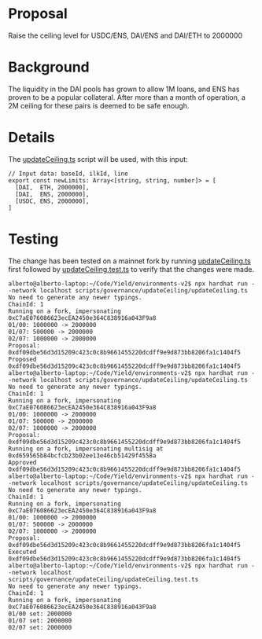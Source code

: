 # Proposal
Raise the ceiling level for USDC/ENS, DAI/ENS and DAI/ETH to 2000000

# Background
The liquidity in the DAI pools has grown to allow 1M loans, and ENS has proven to be a popular collateral. After more than a month of operation, a 2M ceiling for these pairs is deemed to be safe enough.

# Details
The [updateCeiling.ts](https://github.com/yieldprotocol/environments-v2/blob/6e56bd5006c0096cfda329e0c70f86e1bb44ef5a/scripts/governance/updateCeiling/updateCeiling.ts) script will be used, with this input:
```
// Input data: baseId, ilkId, line
export const newLimits: Array<[string, string, number]> = [
  [DAI,  ETH, 2000000],
  [DAI,  ENS, 2000000],
  [USDC, ENS, 2000000],
]
```
# Testing
The change has been tested on a mainnet fork by running [updateCeiling.ts](https://github.com/yieldprotocol/environments-v2/blob/6e56bd5006c0096cfda329e0c70f86e1bb44ef5a/scripts/governance/updateCeiling/updateCeiling.ts) first followed by [updateCeiling.test.ts](https://github.com/yieldprotocol/environments-v2/blob/6e56bd5006c0096cfda329e0c70f86e1bb44ef5a/scripts/governance/updateCeiling/updateCeiling.test.ts) to verify that the changes were made.
```
alberto@alberto-laptop:~/Code/Yield/environments-v2$ npx hardhat run --network localhost scripts/governance/updateCeiling/updateCeiling.ts 
No need to generate any newer typings.
ChainId: 1
Running on a fork, impersonating 0xC7aE076086623ecEA2450e364C838916a043F9a8
01/00: 1000000 -> 2000000
01/07: 500000 -> 2000000
02/07: 1000000 -> 2000000
Proposal: 0xdf09dbe56d3d15209c423c0c8b9661455220dcdff9e9d873bb8206fa1c1404f5
Proposed 0xdf09dbe56d3d15209c423c0c8b9661455220dcdff9e9d873bb8206fa1c1404f5
alberto@alberto-laptop:~/Code/Yield/environments-v2$ npx hardhat run --network localhost scripts/governance/updateCeiling/updateCeiling.ts 
No need to generate any newer typings.
ChainId: 1
Running on a fork, impersonating 0xC7aE076086623ecEA2450e364C838916a043F9a8
01/00: 1000000 -> 2000000
01/07: 500000 -> 2000000
02/07: 1000000 -> 2000000
Proposal: 0xdf09dbe56d3d15209c423c0c8b9661455220dcdff9e9d873bb8206fa1c1404f5
Running on a fork, impersonating multisig at 0xd659565b84bcfcb23b02ee13e46cb51429f4558a
Approved 0xdf09dbe56d3d15209c423c0c8b9661455220dcdff9e9d873bb8206fa1c1404f5
alberto@alberto-laptop:~/Code/Yield/environments-v2$ npx hardhat run --network localhost scripts/governance/updateCeiling/updateCeiling.ts 
No need to generate any newer typings.
ChainId: 1
Running on a fork, impersonating 0xC7aE076086623ecEA2450e364C838916a043F9a8
01/00: 1000000 -> 2000000
01/07: 500000 -> 2000000
02/07: 1000000 -> 2000000
Proposal: 0xdf09dbe56d3d15209c423c0c8b9661455220dcdff9e9d873bb8206fa1c1404f5
Executed 0xdf09dbe56d3d15209c423c0c8b9661455220dcdff9e9d873bb8206fa1c1404f5
alberto@alberto-laptop:~/Code/Yield/environments-v2$ npx hardhat run --network localhost scripts/governance/updateCeiling/updateCeiling.test.ts 
No need to generate any newer typings.
ChainId: 1
Running on a fork, impersonating 0xC7aE076086623ecEA2450e364C838916a043F9a8
01/00 set: 2000000
01/07 set: 2000000
02/07 set: 2000000

```